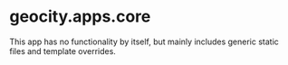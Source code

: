 # geocity.apps.core

This app has no functionality by itself, but mainly includes generic static files and template overrides.
